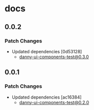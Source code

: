 # docs

## 0.0.2

### Patch Changes

- Updated dependencies [0d53128]
  - danny-ui-components-test@0.3.0

## 0.0.1

### Patch Changes

- Updated dependencies [ac16384]
  - danny-ui-components-test@0.2.0
